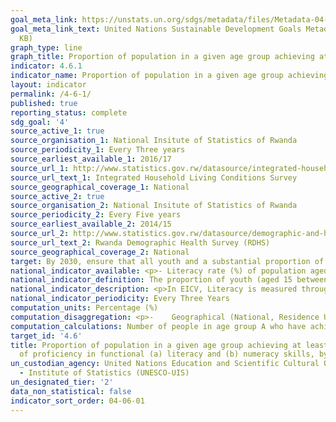 ```yaml
---
goal_meta_link: https://unstats.un.org/sdgs/metadata/files/Metadata-04-06-01.pdf
goal_meta_link_text: United Nations Sustainable Development Goals Metadata (PDF 57.8
  KB)
graph_type: line
graph_title: Proportion of population in a given age group achieving at least a fixed level of proficiency in functional (a) literacy and (b) numeracy skills, by sex
indicator: 4.6.1
indicator_name: Proportion of population in a given age group achieving at least a fixed level of proficiency in functional (a) literacy and (b) numeracy skills, by sex
layout: indicator
permalink: /4-6-1/
published: true
reporting_status: complete
sdg_goal: '4'
source_active_1: true
source_organisation_1: National Insitute of Statistics of Rwanda
source_periodicity_1: Every Three years
source_earliest_available_1: 2016/17
source_url_1: http://www.statistics.gov.rw/datasource/integrated-household-living-conditions-survey-eicv
source_url_text_1: Integrated Household Living Conditions Survey
source_geographical_coverage_1: National
source_active_2: true
source_organisation_2: National Insitute of Statistics of Rwanda
source_periodicity_2: Every Five years
source_earliest_available_2: 2014/15
source_url_2: http://www.statistics.gov.rw/datasource/demographic-and-health-survey-dhs 
source_url_text_2: Rwanda Demographic Health Survey (RDHS)
source_geographical_coverage_2: National 
target: By 2030, ensure that all youth and a substantial proportion of adults, both men and women, achieve literacy and numeracy
national_indicator_available: <p>- Literacy rate (%) of population aged 15-24 years, Literacy rate (%) of population aged 15+ years</p><p>- Numeracy rate (%) of population aged between 15 and 24 years, Numeracy rate (%) of population aged 15 years and above</p>
national_indicator_definition: The proportion of youth (aged 15 between 24 years) and of adults (aged 15 years and above) have achieved or exceeded a given level of proficiency in (a) literacy and (b) numeracy. 
national_indicator_description: <p>In EICV, Literacy is measured through a self-assessment question on whether the respondent can read and write a simple note. Numeracy is measured through a self-assessment question on the ability to perform a written calculation</p><p>Whereas for DHS, literacy rate refers to men and women who attended secondary school or higher and women who can read a whole sentence or part of a sentence</p>
national_indicator_periodicity: Every Three Years
computation_units: Percentage (%)
computation_disaggregation: <p>-	Geographical (National, Residence Urban/Rural, Province)</p><p>- Sex</p><p>- Quintile</p>
computation_calculations: Number of people in age group A who have achieved above the minimum level of literacy divide in year T by Population of age group A in year T 
target_id: '4.6'
title: Proportion of population in a given age group achieving at least a fixed level
  of proficiency in functional (a) literacy and (b) numeracy skills, by sex
un_custodian_agency: United Nations Education and Scientific Cultural Organisation
  - Institute of Statistics (UNESCO-UIS)
un_designated_tier: '2'
data_non_statistical: false
indicator_sort_order: 04-06-01
---
```

